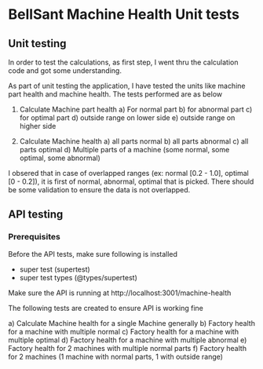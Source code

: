# BellSant Machine Health Unit tests

## Unit testing

In order to test the calculations, as first step, I went thru the calculation code and got some understanding.

As part of unit testing the application, I have tested the units like machine part health and machine health. The tests performed are as below

1. Calculate Machine part health
   a) For normal part
   b) for abnormal part
   c) for optimal part
   d) outside range on lower side
   e) outside range on higher side

2. Calculate Machine health
   a) all parts normal
   b) all parts abnormal
   c) all parts optimal
   d) Multiple parts of a machine (some normal, some optimal, some abnormal)

I obsered that in case of overlapped ranges (ex: normal [0.2 - 1.0], optimal [0 - 0.2]), it is first of normal, abnormal, optimal that is picked. There should be some validation to ensure the data is not overlapped.

## API testing

### Prerequisites

Before the API tests, make sure following is installed
- super test (supertest)
- super test types (@types/supertest)

Make sure the API is running at http://localhost:3001/machine-health

The following tests are created to ensure API is working fine

a) Calculate Machine health for a single Machine generally
b) Factory health for a machine with multiple normal
c) Factory health for a machine with multiple optimal
d) Factory health for a machine with multiple abnormal
e) Factory health for 2 machines with multiple normal parts
f) Factory health for 2 machines (1 machine with normal parts, 1 with outside range)